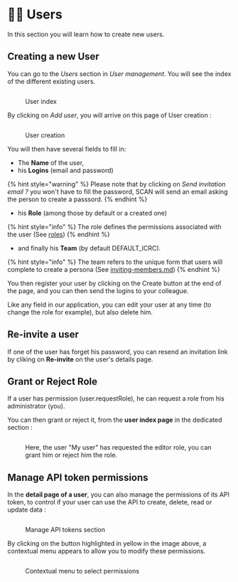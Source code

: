 # 👩‍💻 Users

In this section you will learn how to create new users.

## Creating a new User <a href="#creating-a-new-user" id="creating-a-new-user"></a>

You can go to the _Users_ section in _User management_. You will see the index of the different existing users.

<figure><img src="../.gitbook/assets/image (9) (1).png" alt=""><figcaption><p>User index</p></figcaption></figure>

By clicking on _Add user_, you will arrive on this page of User creation :

<div align="left">

<figure><img src="../.gitbook/assets/add_user.png" alt=""><figcaption><p>User creation</p></figcaption></figure>

</div>

You will then have several fields to fill in:

* The **Name** of the user,
* his **Logins** (email and password)

{% hint style="warning" %}
Please note that by clicking on _Send invitation email ?_ you won't have to fill the password, SCAN will send an email asking the person to create a passsord.
{% endhint %}

* his **Role** (among those by default or a created one)

{% hint style="info" %}
The role defines the permissions associated with the user (See [roles](roles/ "mention"))
{% endhint %}

* and finally his **Team** (by default DEFAULT\_ICRC).

{% hint style="info" %}
The team refers to the unique form that users will complete to create a persona (See [inviting-members.md](inviting-members.md "mention"))
{% endhint %}

You then register your user by clicking on the Create button at the end of the page, and you can then send the logins to your colleague.

Like any field in our application, you can edit your user at any time (to change the role for example), but also delete him.

## Re-invite a user

If one of the user has forget his password, you can resend an invitation link by cliking on **Re-invite** on the user's details page.

## Grant or Reject Role

If a user has permission (user.requestRole), he can request a role from his administrator (you).

You can then grant or reject it, from the **user index page** in the dedicated section :

<figure><img src="../.gitbook/assets/image (5).png" alt=""><figcaption><p>Here, the user "My user" has requested the editor role, you can grant him or reject him the role.</p></figcaption></figure>

## Manage API token permissions

In the **detail page of a user**, you can also manage the permissions of its API token, to control if your user can use the API to create, delete, read or update data :

<figure><img src="../.gitbook/assets/image.png" alt=""><figcaption><p>Manage API tokens section</p></figcaption></figure>

By clicking on the button highlighted in yellow in the image above, a contextual menu appears to allow you to modify these permissions.

<figure><img src="../.gitbook/assets/image (3).png" alt=""><figcaption><p>Contextual menu to select permissions</p></figcaption></figure>

